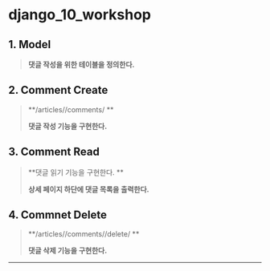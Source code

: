 # django_10_workshop





## 1. Model

> **댓글 작성을 위한 테이블을 정의한다.**









## 2. Comment Create

> **/articles//comments/ **
>
> **댓글 작성 기능을 구현한다.**









## 3. Comment Read

> **댓글 읽기 기능을 구현한다. **
>
> **상세 페이지 하단에 댓글 목록을 출력한다.**









## 4. Commnet Delete

> **/articles//comments//delete/ **
>
> **댓글 삭제 기능을 구현한다.**











___

